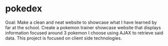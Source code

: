 # pokedex

Goal:
Make a clean and neat website to showcase what I have learned by far at the school.
Create a pokemon trainer showcase website that displays information focused around 3 pokemon I choose using AJAX to retrieve said data. This project is focused on client side technologies.
